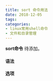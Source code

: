 ```yaml
---
title: sort 命令用法
date: 2018-12-05
tags:
categories: 
- linux常用shell命令
- 文件和目录管理
---
```

**sort命令** 待添加。
<!-- more --> 
#### **语法**


#### **选项**
